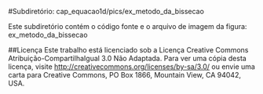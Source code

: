 #Subdiretório: cap_equacao1d/pics/ex_metodo_da_bissecao

Este subdiretório contém o código fonte e o arquivo de imagem da figura:
ex_metodo_da_bissecao

##Licença
Este trabalho está licenciado sob a Licença Creative Commons Atribuição-CompartilhaIgual 3.0 Não Adaptada. Para ver uma cópia desta licença, visite http://creativecommons.org/licenses/by-sa/3.0/ ou envie uma carta para Creative Commons, PO Box 1866, Mountain View, CA 94042, USA.
